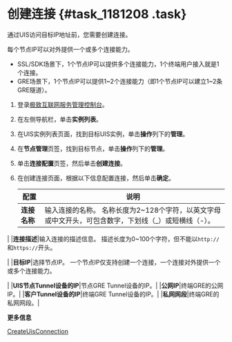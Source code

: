 # 创建连接 {#task_1181208 .task}

通过UIS访问目标IP地址前，您需要创建连接。

每个节点IP可以对外提供一个或多个连接能力。

-   SSL/SDK场景下，1个节点IP可以提供多个连接能力，1个终端用户接入就是1个连接。
-   GRE场景下，1个节点IP可以提供1~2个连接能力（即1个节点IP可以建立1~2条GRE隧道）。

1.  登录[极致互联网服务管理控制台](https://pre-uis.console.aliyun.com)。
2.  在左侧导航栏，单击**实例列表**。
3.  在UIS实例列表页面，找到目标UIS实例，单击**操作**列下的**管理**。
4.  在**节点管理**页签，找到目标节点，单击**操作**列下的**管理**。
5.  单击**连接配置**页签，然后单击**创建连接**。
6.  在创建连接页面，根据以下信息配置连接，然后单击**确定**。 

    |配置|说明|
    |--|--|
    |**连接名称**|输入连接的名称。 名称长度为2~128个字符，以英文字母或中文开头，可包含数字，下划线（\_）或短横线（-）。

 |
    |**连接描述**|输入连接的描述信息。 描述长度为0~100个字符，但不能以`http://`和`https://`开头。

 |
    |**目标IP**|选择节点IP。 一个节点IP仅支持创建一个连接，一个连接对外提供一个或多个连接能力。

 |
    |**UIS节点Tunnel设备的IP**|节点GRE Tunnel设备的IP。|
    |**公网IP**|终端GRE的公网IP。|
    |**客户Tunnel设备的IP**|终端GRE Tunnel设备的IP。|
    |**私网网段**|终端GRE的私网网段。|


**更多信息**  


[CreateUisConnection](../../../../cn.zh-CN/API参考/隧道连接/CreateUisConnection.md#)

